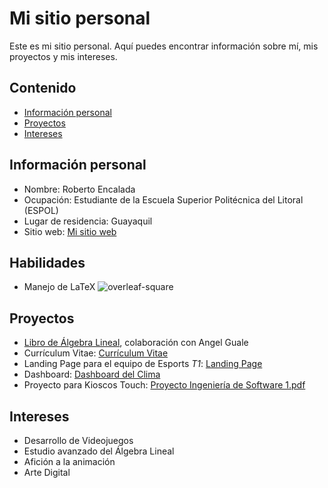 <!--
**RobertoEncalada/RobertoEncalada** is a ✨ _special_ ✨ repository because its `README.md` (this file) appears on your GitHub profile.

Here are some ideas to get you started:

- 🔭 I’m currently working on ...
- 🌱 I’m currently learning ...
- 👯 I’m looking to collaborate on ...
- 🤔 I’m looking for help with ...
- 💬 Ask me about ...
- 📫 How to reach me: ...
- 😄 Pronouns: ...
- ⚡ Fun fact: ...
-->
# Mi sitio personal
Este es mi sitio personal. Aquí puedes encontrar información sobre mí, mis
proyectos y mis intereses.
## Contenido
* [Información personal](#información-personal)
* [Proyectos](#proyectos)
* [Intereses](#intereses)
## Información personal
* Nombre: Roberto Encalada
* Ocupación: Estudiante de la Escuela Superior Politécnica del Litoral (ESPOL)
* Lugar de residencia: Guayaquil
* Sitio web: [Mi sitio web](https://robertoencalada.github.io/RobertoEncalada/)
## Habilidades
* Manejo de LaTeX ![overleaf-square](https://github.com/RobertoEncalada/RobertoEncalada/assets/90653375/3dd30910-6c3c-41b3-be82-8d6bba25881d)
## Proyectos
* [Libro de Álgebra Lineal](https://github.com/AngelGuale/libroAL), colaboración con Angel Guale
* Currículum Vitae: [Currículum Vitae](https://robertoencalada.github.io/Curriculum/)
* Landing Page para el equipo de Esports *T1*: [Landing Page](https://robertoencalada.github.io/Landing/)
* Dashboard: [Dashboard del Clima](https://robertoencalada.github.io/Dashboard/)
* Proyecto para Kioscos Touch: [Proyecto Ingeniería de Software 1.pdf](https://github.com/RobertoEncalada/RobertoEncalada/files/13480790/Proyecto.Ingenieria.de.Software.1.pdf)
## Intereses
* Desarrollo de Videojuegos
* Estudio avanzado del Álgebra Lineal
* Afición a la animación
* Arte Digital
